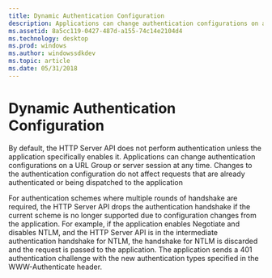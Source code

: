 ```yaml
---
title: Dynamic Authentication Configuration
description: Applications can change authentication configurations on a URL Group or server session at any time.
ms.assetid: 8a5cc119-0427-487d-a155-74c14e2104d4
ms.technology: desktop
ms.prod: windows
ms.author: windowssdkdev
ms.topic: article
ms.date: 05/31/2018
---
```


# Dynamic Authentication Configuration

By default, the HTTP Server API does not perform authentication unless the application specifically enables it. Applications can change authentication configurations on a URL Group or server session at any time. Changes to the authentication configuration do not affect requests that are already authenticated or being dispatched to the application

For authentication schemes where multiple rounds of handshake are required, the HTTP Server API drops the authentication handshake if the current scheme is no longer supported due to configuration changes from the application. For example, if the application enables Negotiate and disables NTLM, and the HTTP Server API is in the intermediate authentication handshake for NTLM, the handshake for NTLM is discarded and the request is passed to the application. The application sends a 401 authentication challenge with the new authentication types specified in the WWW-Authenticate header.

 

 




